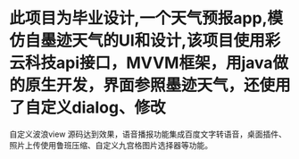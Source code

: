 # 此项目为毕业设计,一个天气预报app,模仿自墨迹天气的UI和设计,该项目使用彩云科技api接口，MVVM框架，用java做的原生开发，界面参照墨迹天气，还使用了自定义dialog、修改
自定义波浪view 源码达到效果，语音播报功能集成百度文字转语音，桌面插件、照片上传使用鲁班压缩、自定义九宫格图片选择器等功能。
